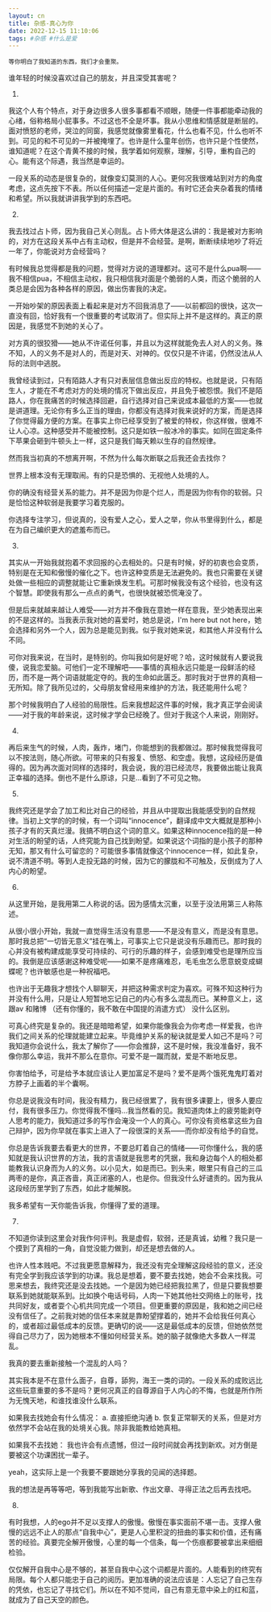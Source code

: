 ```yaml
---
layout: cn
title: 杂感-真心为你
date: 2022-12-15 11:10:06
tags: #杂感 #什么是爱
---
```


	等你明白了我知道的东西，我们才会重聚。

谁年轻的时候没喜欢过自己的朋友，并且深受其害呢？

1.
我这个人有个特点，对于身边很多人很多事都看不顺眼，随便一件事都能牵动我的心绪，俗称格局小屁事多。不过这也不全是坏事。我从小思维和情感就是断层的。面对愤怒的老师，哭泣的同窗，我感觉就像雾里看花，什么也看不见，什么也听不到。可见的和不可见的一并被掩埋了。也许是什么童年创伤，也许只是个性使然，谁知道呢？在这个青黄不接的时候，我学着如何观察，理解，引导，重构自己的心。能有这个际遇，我当然是幸运的。

一段关系的动态是很复杂的，就像变幻莫测的人心。更何况我很难站到对方的角度考虑，这点先按下不表。所以任何描述一定是片面的。有时它还会夹杂着我的情绪和希望。所以我就讲讲我学到的东西吧。

2.
我去找过占卜师，因为我自己关心则乱。占卜师大体是这么讲的：我是被对方影响的，对方在这段关系中占有主动权，但是并不会经营。是啊，断断续续地吵了将近一年了，你能说对方会经营吗？

有时候我总觉得都是我的问题，觉得对方说的道理都对。这可不是什么pua啊——我不相信pua，不相信主动权，我只相信我对面是个脆弱的人类，而这个脆弱的人类总是会因为各种各样的原因，做出伤害我的决定。

一开始吵架的原因表面上看起来是对方不回我消息了——以前都回的很快，这次一直没有回，恰好我有一个很重要的考试取消了。但实际上并不是这样的。真正的原因是，我感觉不到她的关心了。

对方真的很狡猾——她从不许诺任何事，并且以为这样就能免去人对人的义务。殊不知，人的义务不是对人的，而是对天、对神的。仅仅只是不许诺，仍然没法从人际的法则中逃脱。

我曾经读到过，只有陌路人才有只对表层信息做出反应的特权。也就是说，只有陌生人，才能在不考虑对方的处境的情况下做出反应，并且免于被怨恨。我们不是陌路人，你在我痛苦的时候选择回避，自行选择对自己来说成本最低的方案——也就是讲道理。无论你有多么正当的理由，你都没有选择对我来说好的方案，而是选择了你觉得最方便的方案。在事实上你已经享受到了被爱的特权，你这样做，很难不让人心凉。这种感受并不能被控制。这只是如铁一般冰冷的事实。如同在固定条件下苹果会砸到牛顿头上一样，这只是我们每天赖以生存的自然规律。

然而我当初真的不想离开啊，不然为什么每次断联之后我还会去找你？

世界上根本没有无理取闹。有的只是恐惧的、无视他人处境的人。

你的确没有经营关系的能力。并不是因为你是个烂人，而是因为你有你的软弱。只是恰恰这种软弱是我要学习着克服的。

你选择专注学习，但说真的，没有爱人之心，爱人之举，你从书里得到什么，都是在为自己编织更大的遮羞布而已。

3.
其实从一开始我就抱着不求回报的心去相处的。只是有时候，好的初衷也会变质，特别是在无知和傲慢的催化之下。也许这种变质是无法避免的。我也只需要在关键处做一些相应的调整就能让它重新焕发生机。可那时候我没有这个经验，也没有这个智慧。即使我有那么一点点的勇气，也很快就被恐慌淹没了。

但是后来就越来越让人难受——对方并不像我在意她一样在意我，至少她表现出来的不是这样的。当我表示我对她的喜爱时，她总是说，I'm here but not here，她会选择和另外一个人，因为总是能见到我。似乎我对她来说，和其他人并没有什么不同。

可你对我来说，在当时，是特别的。你叫我如何是好呢？哈，这时候就有人要说我傻，说我恋爱脑。可他们一定不理解吧——事情的真相永远只能是一段鲜活的经历，而不是一两个词语就能定夺的。我的生命如此匮乏。那时我对于世界的真相一无所知。除了我所见过的，父母朋友曾经用来维护的方法，我还能用什么呢？

那个时候我明白了人经验的局限性。后来我想起这件事的时候，我才真正学会阅读——对于我的年龄来说，这时候才学会已经晚了。但对于我这个人来说，刚刚好。

4.
再后来生气的时候，人肉，轰炸，堵门，你能想到的我都做过。那时候我觉得我可以不按法则，随心所欲。可带来的只有报复、愤怒、和空虚。我想，这段经历是值得的。因为再次面对同样的选择时，我会说，我的泪已经流尽，我要做出能让我真正幸福的选择。倒也不是什么原谅，只是...看到了不可见之物。

5.
我终究还是学会了加工和比对自己的经验，并且从中提取出我能感受到的自然规律。当初上文学的的时候，有一个词叫“innocence”，翻译成中文大概就是那种小孩子才有的天真烂漫。我搞不明白这个词的意义。如果这种innocence指的是一种对生活的盼望的话，人终究能为自己找到盼望。如果说这个词指的是小孩子的那种无知，那又有什么可留恋的？可能很多事情就像这个innocence一样，如此复杂，说不清道不明。等到人走投无路的时候，因为它的朦胧和不可触及，反倒成为了人内心的盼望。

6.
从这里开始，是我用第二人称说的话。因为感情太沉重，以至于没法用第三人称陈述。

从很小很小开始，我就一直觉得生活没有意思——不是没有意义，而是没有意思。那时我总把“一切皆无意义”挂在嘴上，可事实上它只是说没有乐趣而已。那时我的心并没有被构建成能享受可持续的、可行的乐趣的样子，会感到难受也是理所应当的。我倒是应该感谢这种难受呢——如果不是疼痛难忍，毛毛虫怎么愿意蜕变成蝴蝶呢？也许敏感也是一种祝福吧。

也许出于无趣我才想找个人聊聊天，并把这种需求判定为喜欢。可殊不知这种行为并没有什么用，只是让人短暂地忘记自己的内心有多么混乱而已。某种意义上，这跟av 和赌博 （还有你懂的，我不敢在中国提的消遣方式） 没什么区别。

可真心终究是复杂的。我还是暗暗希望，如果你能像我会为你考虑一样爱我，也许我们之间关系的伦理就能建立起来。毕竟维护关系的秘诀就是爱人如己不是吗？可我知道你会说什么，我太了解你了——你会推辞，这不是时候，我没准备好，我不像你那么幸运，我并不那么在意你。可爱不是一蹴而就，爱是不断地反思。

你害怕给予，可是给予本就应该让人更加富足不是吗？爱不是两个饿死鬼鬼盯着对方脖子上画着的半个囊啊。

你总是说我没有时间，我没有精力，我已经很累了，我有很多课要上，很多人要应付，我有很多压力。你觉得我不懂吗...我当然看的见。我知道肉体上的疲劳能剥夺人思考的能力，我知道过多的写作会淹没一个人的真心。可你没有资格拿这些为自己辩护，因为你早就在事实上进入了一段很深的关系——而你却没有给予的自觉。

你总是告诉我要去看更大的世界，不要总盯着自己的情绪——可你懂什么，我的感知就是我认识世界的方法，我的言语就是我思考的凭据，我和身边每个人的相处都能教我认识身而为人的义务。以小见大，如是而已。到头来，眼里只有自己的三瓜两枣的是你，真正吝啬，真正闭塞的人，也是你。但我没什么好谴责的。因为我从这段经历里学到了东西，如此才能解脱。

我多希望有一天你能告诉我，你懂得了爱的道理。

7.
不知道你读到这里会对我作何评判。我是虚假，软弱，还是真诚，幼稚？我只是一个摸到了真相的一角，自觉没能力做到，却还是想去做的人。

也许人性本贱吧。不过我更愿意解释为，我还没有完全理解这段经验的意义，还没有完全学到我应该学到的功课。我总是想着，要不要去找她，她会不会来找我。可思来想去，我终究还是没去找她。一个是因为她已经把我拉黑了，但是只要我想要联系到她就能联系到。比如换个电话号码，人肉一下她其他社交网络上的账号，找共同好友，或者耍个心机共同完成一个项目。但更重要的原因是，我和她之间已经没有信任了。之前我对她的信任本来就是靠盼望撑着的，她并不会给我任何真心的，或者超过最低成本的反馈。更确切的说——这是最低成本的反馈，但她依然觉得自己尽力了，因为她根本不懂如何经营关系。她的脑子就像绝大多数人一样混乱。

我真的要去重新接触一个混乱的人吗？

其实我本是不在意什么面子，自尊，舔狗，海王一类的词的。一段关系的成败远比这些玩意重要的多不是吗？更何况真正的自尊源自于人内心的不悔，也就是所作所为无愧天地，和谁找谁没什么联系。

如果我去找她会有什么情况：
a. 直接拒绝沟通
b. 恢复正常聊天的关系，但是对方依然学不会站在我的处境关心我。除非我能教给她真相。

如果我不去找她：
我也许会有点遗憾，但过一段时间就会再找到新欢。对方倒是要被这个功课困扰一辈子。

yeah，这实际上是一个我要不要跟她分享我的见闻的选择题。

我的想法是再等等吧，等到我能写出新歌、作出文章、寻得正法之后再去找吧。

8.
有时我想，人的ego并不足以支撑人的傲慢。傲慢在事实面前不堪一击。支撑人傲慢的远远不止人的那点“自我中心”，更是人心里积淀的扭曲的事实和价值，还有痛苦的经验。真要完全解开傲慢，心里的每一个信条，每一个伤痕都要被拿出来细细检验。

仅仅解开自我中心是不够的，甚至自我中心这个词都是片面的。人能看到的终究有局限。每个人都只能忠于自己的阅历。更加准确的说法应该是：人忘记了自己生存的凭依，也忘记了寻找它们。所以在不知不觉间，自己有意无意中染上的红和蓝，就成为了自己天空的颜色。










